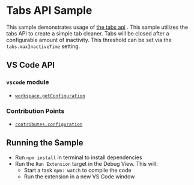# Tabs API Sample

This sample demonstrates usage of
[the tabs api](https://code.visualstudio.com/api/references/vscode-api#Tab) .
This sample utilizes the tabs API to create a simple tab cleaner. Tabs will be
closed after a configurable amount of inactivity. This threshold can be set via
the `tabs.maxInactiveTime` setting.

## VS Code API

### `vscode` module

-   [`workspace.getConfiguration`](https://code.visualstudio.com/api/references/vscode-api#workspace.getConfiguration)

### Contribution Points

-   [`contributes.configuration`](https://code.visualstudio.com/api/references/contribution-points#contributes.configurations)

## Running the Sample

-   Run `npm install` in terminal to install dependencies
-   Run the `Run Extension` target in the Debug View. This will:
    -   Start a task `npm: watch` to compile the code
    -   Run the extension in a new VS Code window
